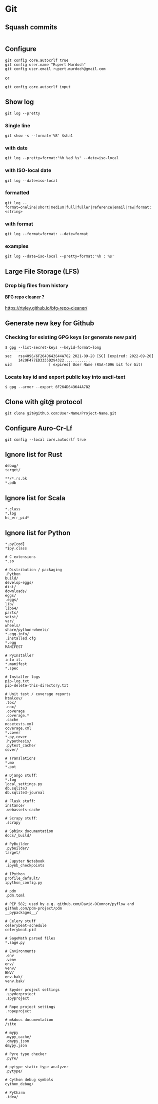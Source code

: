 # Git

## Squash commits
```

```

## Configure
```
git config core.autocrlf true
git config user.name "Rupert Murdoch"
git config user.email rupert.murdoch@gmail.com
```
or
```
git config core.autocrlf input
```

## Show log

```
git log --pretty
```

### Single line
```
git show -s --format='%B' $sha1
```
### with date
```
git log --pretty=format:"%h %ad %s" --date=iso-local
```


### with ISO-local date
```
git log --date=iso-local
```

### formatted
```
git log --format=oneline|short|medium|full|fuller|reference|email|raw|format:<string>
```
### with format
```
git log --format=format: --date=format
```
### examples
```
git log --date=iso-local --pretty=format:'%h : %s'
```


## Large File Storage (LFS)

### Drop big files from history

#### BFG repo cleaner ?

https://rtyley.github.io/bfg-repo-cleaner/



## Generate new key for Github

### Checking for existing GPG keys (or generate new pair)
```
$ gpg --list-secret-keys --keyid-format=long
-------------------------------
sec   rsa4096/6F264D643644A782 2021-09-20 [SC] [expired: 2022-09-20]
      1420F477ED3335D294322............
uid                 [ expired] User Name (RSA-4096 bit for Git)
```
### Locate key id and export public key into ascii-text
```
$ gpg --armor --export 6F264D643644A782
```
## Clone with git@ protocol
```
git clone git@github.com:User-Name/Project-Name.git
```

## Configure Auro-Cr-Lf

```
git config --local core.autocrlf true
```

## Ignore list for Rust
```
debug/
target/

**/*.rs.bk
*.pdb
```
## Ignore list for Scala
```
*.class
*.log
hs_err_pid*
```

## Ignore list for Python
```
*.py[cod]
*$py.class

# C extensions
*.so

# Distribution / packaging
.Python
build/
develop-eggs/
dist/
downloads/
eggs/
.eggs/
lib/
lib64/
parts/
sdist/
var/
wheels/
share/python-wheels/
*.egg-info/
.installed.cfg
*.egg
MANIFEST

# PyInstaller
into it.
*.manifest
*.spec

# Installer logs
pip-log.txt
pip-delete-this-directory.txt

# Unit test / coverage reports
htmlcov/
.tox/
.nox/
.coverage
.coverage.*
.cache
nosetests.xml
coverage.xml
*.cover
*.py,cover
.hypothesis/
.pytest_cache/
cover/

# Translations
*.mo
*.pot

# Django stuff:
*.log
local_settings.py
db.sqlite3
db.sqlite3-journal

# Flask stuff:
instance/
.webassets-cache

# Scrapy stuff:
.scrapy

# Sphinx documentation
docs/_build/

# PyBuilder
.pybuilder/
target/

# Jupyter Notebook
.ipynb_checkpoints

# IPython
profile_default/
ipython_config.py

# pdm
.pdm.toml

# PEP 582; used by e.g. github.com/David-OConnor/pyflow and github.com/pdm-project/pdm
__pypackages__/

# Celery stuff
celerybeat-schedule
celerybeat.pid

# SageMath parsed files
*.sage.py

# Environments
.env
.venv
env/
venv/
ENV/
env.bak/
venv.bak/

# Spyder project settings
.spyderproject
.spyproject

# Rope project settings
.ropeproject

# mkdocs documentation
/site

# mypy
.mypy_cache/
.dmypy.json
dmypy.json

# Pyre type checker
.pyre/

# pytype static type analyzer
.pytype/

# Cython debug symbols
cython_debug/

# PyCharm
.idea/
```
